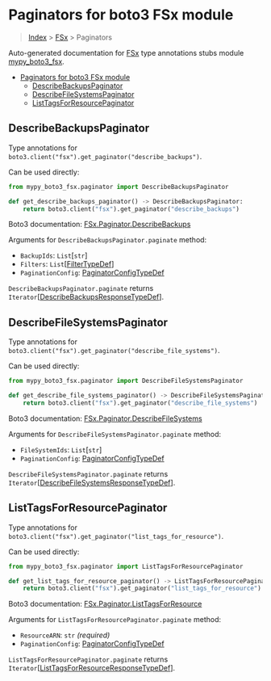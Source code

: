 # Paginators for boto3 FSx module

> [Index](..) > [FSx](.) > Paginators

Auto-generated documentation for
[FSx](https://boto3.amazonaws.com/v1/documentation/api/1.17.77/reference/services/fsx.html#FSx)
type annotations stubs module
[mypy_boto3_fsx](https://pypi.org/project/mypy-boto3-fsx/).

- [Paginators for boto3 FSx module](#paginators-for-boto3-fsx-module)
  - [DescribeBackupsPaginator](#describebackupspaginator)
  - [DescribeFileSystemsPaginator](#describefilesystemspaginator)
  - [ListTagsForResourcePaginator](#listtagsforresourcepaginator)

## DescribeBackupsPaginator

Type annotations for `boto3.client("fsx").get_paginator("describe_backups")`.

Can be used directly:

```python
from mypy_boto3_fsx.paginator import DescribeBackupsPaginator

def get_describe_backups_paginator() -> DescribeBackupsPaginator:
    return boto3.client("fsx").get_paginator("describe_backups")
```

Boto3 documentation:
[FSx.Paginator.DescribeBackups](https://boto3.amazonaws.com/v1/documentation/api/1.17.77/reference/services/fsx.html#FSx.Paginator.DescribeBackups)

Arguments for `DescribeBackupsPaginator.paginate` method:

- `BackupIds`: `List`\[`str`\]
- `Filters`: `List`\[[FilterTypeDef](./type_defs.md#filtertypedef)\]
- `PaginationConfig`:
  [PaginatorConfigTypeDef](./type_defs.md#paginatorconfigtypedef)

`DescribeBackupsPaginator.paginate` returns
`Iterator`\[[DescribeBackupsResponseTypeDef](./type_defs.md#describebackupsresponsetypedef)\].

## DescribeFileSystemsPaginator

Type annotations for
`boto3.client("fsx").get_paginator("describe_file_systems")`.

Can be used directly:

```python
from mypy_boto3_fsx.paginator import DescribeFileSystemsPaginator

def get_describe_file_systems_paginator() -> DescribeFileSystemsPaginator:
    return boto3.client("fsx").get_paginator("describe_file_systems")
```

Boto3 documentation:
[FSx.Paginator.DescribeFileSystems](https://boto3.amazonaws.com/v1/documentation/api/1.17.77/reference/services/fsx.html#FSx.Paginator.DescribeFileSystems)

Arguments for `DescribeFileSystemsPaginator.paginate` method:

- `FileSystemIds`: `List`\[`str`\]
- `PaginationConfig`:
  [PaginatorConfigTypeDef](./type_defs.md#paginatorconfigtypedef)

`DescribeFileSystemsPaginator.paginate` returns
`Iterator`\[[DescribeFileSystemsResponseTypeDef](./type_defs.md#describefilesystemsresponsetypedef)\].

## ListTagsForResourcePaginator

Type annotations for
`boto3.client("fsx").get_paginator("list_tags_for_resource")`.

Can be used directly:

```python
from mypy_boto3_fsx.paginator import ListTagsForResourcePaginator

def get_list_tags_for_resource_paginator() -> ListTagsForResourcePaginator:
    return boto3.client("fsx").get_paginator("list_tags_for_resource")
```

Boto3 documentation:
[FSx.Paginator.ListTagsForResource](https://boto3.amazonaws.com/v1/documentation/api/1.17.77/reference/services/fsx.html#FSx.Paginator.ListTagsForResource)

Arguments for `ListTagsForResourcePaginator.paginate` method:

- `ResourceARN`: `str` *(required)*
- `PaginationConfig`:
  [PaginatorConfigTypeDef](./type_defs.md#paginatorconfigtypedef)

`ListTagsForResourcePaginator.paginate` returns
`Iterator`\[[ListTagsForResourceResponseTypeDef](./type_defs.md#listtagsforresourceresponsetypedef)\].
